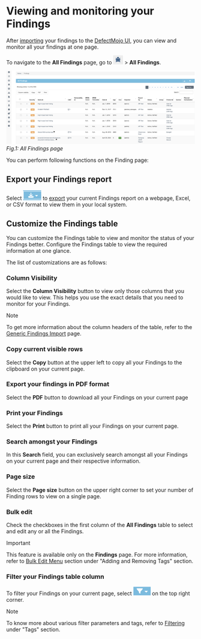 # Viewing and monitoring your Findings

After [importing](https://defectdojo.github.io/django-DefectDojo/integrations/importing/) your findings to the [DefectMojo UI](https://demo.defectdojo.org/login?next=/finding), you can view and monitor all your findings at one page.

To navigate to the **All Findings** page, go to ![All Findings](Images/all-findings-icon-small.png) > **All Findings**.

![All Findings](Images/All-findings-page.png) 
*Fig.1: All Findings page*



You can perform following functions on the Finding page:


## Export your Findings report
Select ![export icon](Images/export.png) to [export](https://defectdojo.github.io/django-DefectDojo/integrations/exporting/) your current Findings report on a webpage, Excel, or CSV format to view them in your local system.


## Customize the Findings table

You can customize the Findings table to view and monitor the status of your Findings better. Configure the Findings table to view the required information at one glance.
 
The list of customizations are as follows:

### Column Visibility
Select the **Column Visibility** button to view only those columns that you would like to view. This helps you use the exact details that you need to monitor for your Findings.

> [!NOTE]  
> To get more information about the column headers of the table, refer to the [Generic Findings Import](https://defectdojo.github.io/django-DefectDojo/integrations/parsers/file/generic/) page.

### Copy current visible rows
Select the **Copy** button at the upper left to copy all your Findings to the clipboard on your current page.

### Export your findings in PDF format
Select the **PDF** button to download all your Findings on your current page

### Print your Findings
Select the **Print** button to print all your Findings on your current page.

### Search amongst your Findings
In this **Search** field, you can exclusively search amongst all your Findings on your current page and their respective information.

### Page size
Select the **Page size** button on the upper right corner to set your number of Finding rows to view on a single page.

### Bulk edit
Check the checkboxes in the first column of the **All Findings** table to select and edit any or all the Findings. 

> [!Important]  
> This feature is available only on the **Findings** page. For more information, refer to  [Bulk Edit Menu](https://defectdojo.github.io/django-DefectDojo/integrations/exporting/)  section under "Adding and Removing Tags" section.

### Filter your Findings table column 
To filter your Findings on your current page, select ![Filter icon](Images/Filtericon_small_final.png) on the top right corner. 

> [!NOTE]  
> To know more about various filter parameters and tags, refer to [Filtering](https://defectdojo.github.io/django-DefectDojo/integrations/exporting/) under "Tags" section. 

